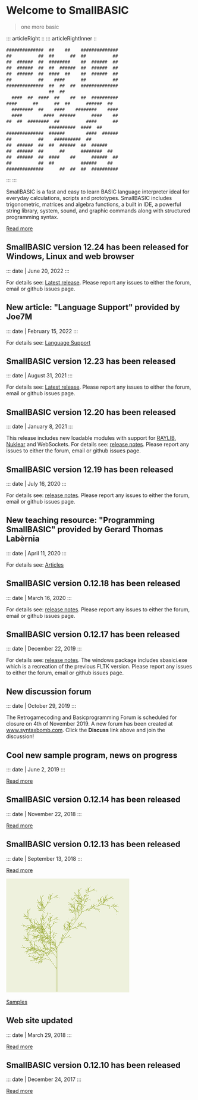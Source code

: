 # Welcome to SmallBASIC

> one more basic

::: articleRight ::
::: articleRightInner ::

```
##############  ##    ##    ##############        
##          ##  ##      ##  ##          ##        
##  ######  ##  ########    ##  ######  ##        
##  ######  ##  ##  ######  ##  ######  ##        
##  ######  ##  ####  ##    ##  ######  ##        
##          ##    ####      ##          ##        
##############  ##  ##  ##  ##############        
                ##  ##                            
  ####  ##  ####  ##    ##  ##  ##########        
####      ##      ##  ##      ######  ##          
  ########  ##    ####    ########    ####        
  ####        ####  ######      ####    ##        
##  ##  ########  ##          ####      ##        
                ##########  ####  ##              
##############  ######        ####  ######        
##          ##    ##########  ##                  
##  ######  ##  ##  ######  ##  ######            
##  ######  ##      ##      ########  ##          
##  ######  ##  ####    ##      ######  ##        
##          ##  ##          ######    ##          
##############      ##  ##  ##  ########## 
```

:::
:::

SmallBASIC is a fast and easy to learn BASIC language interpreter ideal for everyday calculations, scripts and prototypes. SmallBASIC includes trigonometric, matrices and algebra functions, a built in IDE, a powerful string library, system, sound, and graphic commands along with structured programming syntax.

[Read more](/pages/guide.html)

## SmallBASIC version 12.24 has been released for Windows, Linux and web browser

::: date
| June 20, 2022
:::

For details see: [Latest release](https://github.com/smallbasic/SmallBASIC/releases/tag/v12.24). Please report any issues to either the forum, email or github issues page.


## New article: "Language Support" provided by Joe7M

::: date
| February 15, 2022
:::

For details see: [Language Support](/pages/language_support.html)


## SmallBASIC version 12.23 has been released

::: date
| August 31, 2021
:::

For details see: [Latest release](https://github.com/smallbasic/SmallBASIC/releases/tag/v12.23). Please report any issues to either the forum, email or github issues page.

## SmallBASIC version 12.20 has been released

::: date
| January 8, 2021
:::

This release includes new loadable modules with support for [RAYLIB](https://www.raylib.com/), [Nuklear](https://github.com/Immediate-Mode-UI/Nuklear) and WebSockets. For details see: [release notes](https://github.com/smallbasic/SmallBASIC/releases/tag/v12.20). Please report any issues to either the forum, email or github issues page.

## SmallBASIC version 12.19 has been released

::: date
| July 16, 2020
:::

For details see: [release notes](https://github.com/smallbasic/SmallBASIC/releases/tag/12_19). Please report any issues to either the forum, email or github issues page.


## New teaching resource: "Programming SmallBASIC" provided by Gerard Thomas Lab&egrave;rnia

::: date
| April 11, 2020
:::

For details see: [Articles](/pages/articles.html)

## SmallBASIC version 0.12.18 has been released

::: date
| March 16, 2020
:::

For details see: [release notes](https://github.com/smallbasic/SmallBASIC/releases/tag/0_12_18). Please report any issues to either the forum, email or github issues page.

## SmallBASIC version 0.12.17 has been released

::: date
| December 22, 2019
:::

For details see: [release notes](https://github.com/smallbasic/SmallBASIC/releases/tag/0_12_17). The windows package includes sbasici.exe which is a recreation of the previous FLTK version. Please report any issues to either the forum, email or github issues page.

## New discussion forum

::: date
| October 29, 2019
:::

The Retrogamecoding and Basicprogramming Forum is scheduled for closure on 4th of November 2019. A new forum has been created at www.syntaxbomb.com. Click the **Discuss** link above and join the discussion!

## Cool new sample program, news on progress

::: date
| June 2, 2019
:::

[Read more](/posts/2019-06-02.html)

## SmallBASIC version 0.12.14 has been released

::: date
| November 22, 2018
:::

[Read more](/pages/changelog.html)

## SmallBASIC version 0.12.13 has been released

::: date
| September 13, 2018
:::

[Read more](/posts/2018-09-13.html)

![](images/lsystem.png "Fun with lsystems")

[Samples](/pages/samples.html)

## Web site updated

::: date
| March 29, 2018
:::

[Read more](/posts/2018-29-03.html)

## SmallBASIC version 0.12.10 has been released

::: date
| December 24, 2017
:::

[Read more](/posts/2017-24-12-1.html)
